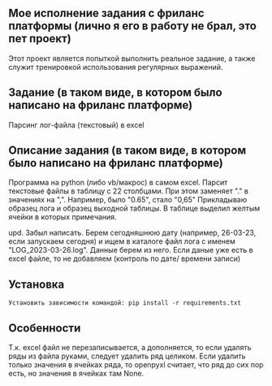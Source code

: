 ## Мое исполнение задания с фриланс платформы (лично я его в работу не брал, это пет проект)
Этот проект является попыткой выполнить реальное задание, а также служит тренировкой
использования регулярных выражений.

## Задание (в таком виде, в котором было написано на фриланс платформе)
Парсинг лог-файла (текстовый) в excel

## Описание задания (в таком виде, в котором было написано на фриланс платформе)
Программа на python (либо vb/макрос) в самом excel. Парсит текстовые файлы в таблицу с 22 столбцами.
При этом заменяет "." в значениях на ",". Например, было "0.65", стало "0,65"
Прикладываю образец лога и образец выходной таблицы. В таблице выделил желтым ячейки в которых примечания.

upd. Забыл написать. Берем сегодняшнюю дату (например, 26-03-23, если запускаем сегодня) и ищем в каталоге файл лога
с именем "LOG_2023-03-26.log". Данные берем из него. Если даные уже есть в excel файле, то не добавляем (контроль по 
дате/ времени записи)

## Установка
```
Установить зависимости командой: pip install -r requirements.txt
```

## Особенности
Т.к. excel файл не перезаписывается, а дополняется, то если удалять ряды из файла руками, следует удалить ряд целиком. 
Если удалить только значения в ячейках ряда, то openpyxl считает, что ряд до сих пор есть, но значения в ячейках там None.
